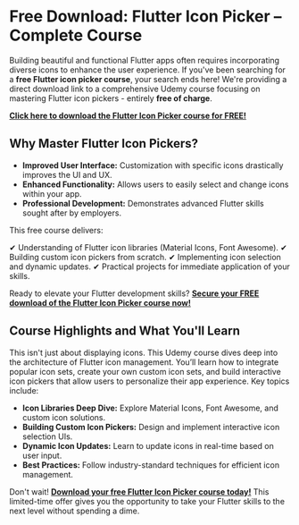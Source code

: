 # Free Download: Flutter Icon Picker – Complete Course

Building beautiful and functional Flutter apps often requires incorporating diverse icons to enhance the user experience. If you've been searching for a **free Flutter icon picker course**, your search ends here! We're providing a direct download link to a comprehensive Udemy course focusing on mastering Flutter icon pickers - entirely **free of charge**.

[**Click here to download the Flutter Icon Picker course for FREE!**](https://udemywork.com/flutter-icon-picker)

## Why Master Flutter Icon Pickers?

- **Improved User Interface:** Customization with specific icons drastically improves the UI and UX.
- **Enhanced Functionality:** Allows users to easily select and change icons within your app.
- **Professional Development:** Demonstrates advanced Flutter skills sought after by employers.

This free course delivers:

✔ Understanding of Flutter icon libraries (Material Icons, Font Awesome).
✔ Building custom icon pickers from scratch.
✔ Implementing icon selection and dynamic updates.
✔ Practical projects for immediate application of your skills.

Ready to elevate your Flutter development skills? **[Secure your FREE download of the Flutter Icon Picker course now!](https://udemywork.com/flutter-icon-picker)**

## Course Highlights and What You'll Learn

This isn't just about displaying icons. This Udemy course dives deep into the architecture of Flutter icon management. You’ll learn how to integrate popular icon sets, create your own custom icon sets, and build interactive icon pickers that allow users to personalize their app experience. Key topics include:

*   **Icon Libraries Deep Dive:** Explore Material Icons, Font Awesome, and custom icon solutions.
*   **Building Custom Icon Pickers:** Design and implement interactive icon selection UIs.
*   **Dynamic Icon Updates:** Learn to update icons in real-time based on user input.
*   **Best Practices:** Follow industry-standard techniques for efficient icon management.

Don't wait! **[Download your free Flutter Icon Picker course today!](https://udemywork.com/flutter-icon-picker)** This limited-time offer gives you the opportunity to take your Flutter skills to the next level without spending a dime.
